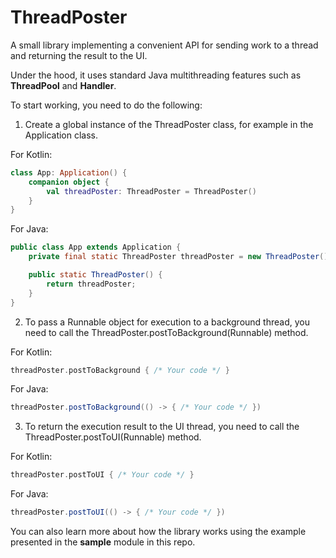 # ThreadPoster
A small library implementing a convenient API for sending work to a thread and returning the result to the UI.

Under the hood, it uses standard Java multithreading features such as **ThreadPool** and **Handler**.

To start working, you need to do the following:

1. Create a global instance of the ThreadPoster class, for example in the Application class.

For Kotlin:

```kotlin
class App: Application() {
    companion object {
        val threadPoster: ThreadPoster = ThreadPoster()
    }
}
```

For Java:

```java
public class App extends Application {
    private final static ThreadPoster threadPoster = new ThreadPoster();

    public static ThreadPoster() {
        return threadPoster;
    }
}
```

2. To pass a Runnable object for execution to a background thread, you need to call the ThreadPoster.postToBackground(Runnable) method.

For Kotlin:

```kotlin
threadPoster.postToBackground { /* Your code */ }
```

For Java:

```java
threadPoster.postToBackground(() -> { /* Your code */ })
```

3. To return the execution result to the UI thread, you need to call the ThreadPoster.postToUI(Runnable) method.

For Kotlin:

```kotlin
threadPoster.postToUI { /* Your code */ }
```

For Java:

```java
threadPoster.postToUI(() -> { /* Your code */ })
```

You can also learn more about how the library works using the example presented in the **sample** module in this repo.